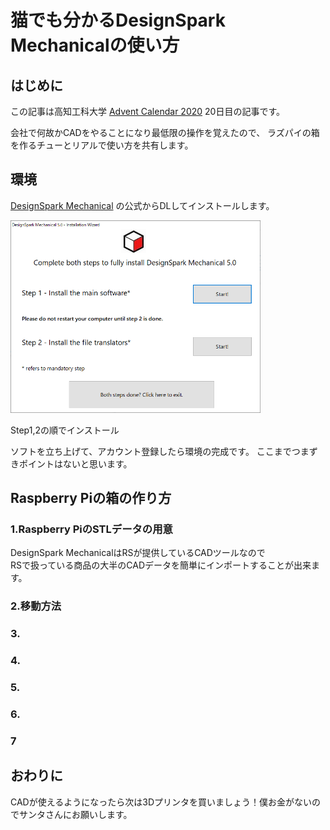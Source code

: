 
# 猫でも分かるDesignSpark Mechanicalの使い方

## はじめに
この記事は高知工科大学 
[Advent Calendar 2020](https://adventar.org/calendars/5887) 
20日目の記事です。

会社で何故かCADをやることになり最低限の操作を覚えたので、
ラズパイの箱を作るチューとリアルで使い方を共有します。

## 環境

[DesignSpark Mechanical](https://www.rs-online.com/designspark/mechanical-software-jp)
の公式からDLしてインストールします。

<img src="img/1.png" width=400>

Step1,2の順でインストール

ソフトを立ち上げて、アカウント登録したら環境の完成です。
ここまでつまずきポイントはないと思います。

## Raspberry Piの箱の作り方

### 1.Raspberry PiのSTLデータの用意
DesignSpark MechanicalはRSが提供しているCADツールなので<br>
RSで扱っている商品の大半のCADデータを簡単にインポートすることが出来ます。

### 2.移動方法

### 3.
### 4.
### 5.
### 6.
### 7

## おわりに

CADが使えるようになったら次は3Dプリンタを買いましょう！僕お金がないのでサンタさんにお願いします。
